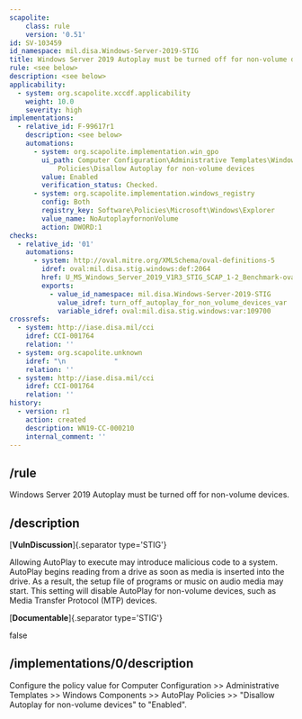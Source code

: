 ```yaml
---
scapolite:
    class: rule
    version: '0.51'
id: SV-103459
id_namespace: mil.disa.Windows-Server-2019-STIG
title: Windows Server 2019 Autoplay must be turned off for non-volume devices.
rule: <see below>
description: <see below>
applicability:
  - system: org.scapolite.xccdf.applicability
    weight: 10.0
    severity: high
implementations:
  - relative_id: F-99617r1
    description: <see below>
    automations:
      - system: org.scapolite.implementation.win_gpo
        ui_path: Computer Configuration\Administrative Templates\Windows Components\AutoPlay
            Policies\Disallow Autoplay for non-volume devices
        value: Enabled
        verification_status: Checked.
      - system: org.scapolite.implementation.windows_registry
        config: Both
        registry_key: Software\Policies\Microsoft\Windows\Explorer
        value_name: NoAutoplayfornonVolume
        action: DWORD:1
checks:
  - relative_id: '01'
    automations:
      - system: http://oval.mitre.org/XMLSchema/oval-definitions-5
        idref: oval:mil.disa.stig.windows:def:2064
        href: U_MS_Windows_Server_2019_V1R3_STIG_SCAP_1-2_Benchmark-oval.xml
        exports:
          - value_id_namespace: mil.disa.Windows-Server-2019-STIG
            value_idref: turn_off_autoplay_for_non_volume_devices_var
            variable_idref: oval:mil.disa.stig.windows:var:109700
crossrefs:
  - system: http://iase.disa.mil/cci
    idref: CCI-001764
    relation: ''
  - system: org.scapolite.unknown
    idref: "\n            "
    relation: ''
  - system: http://iase.disa.mil/cci
    idref: CCI-001764
    relation: ''
history:
  - version: r1
    action: created
    description: WN19-CC-000210
    internal_comment: ''
---
```



## /rule

Windows Server 2019 Autoplay must be turned off for non-volume devices.

## /description

[**VulnDiscussion**]{.separator type='STIG'}

Allowing AutoPlay to execute may introduce malicious code to a system. AutoPlay begins reading from a drive as soon as media is inserted into the drive. As a result, the setup file of programs or music on audio media may start. This setting will disable AutoPlay for non-volume devices, such as Media Transfer Protocol (MTP) devices.

[**Documentable**]{.separator type='STIG'}

false

## /implementations/0/description

Configure the policy value for Computer Configuration >> Administrative Templates >> Windows Components >> AutoPlay Policies >> "Disallow Autoplay for non-volume devices" to "Enabled".
